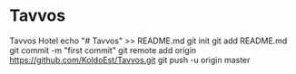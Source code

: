 # Tavvos
Tavvos Hotel
echo "# Tavvos" >> README.md
git init
git add README.md
git commit -m "first commit"
git remote add origin https://github.com/KoldoEst/Tavvos.git
git push -u origin master
